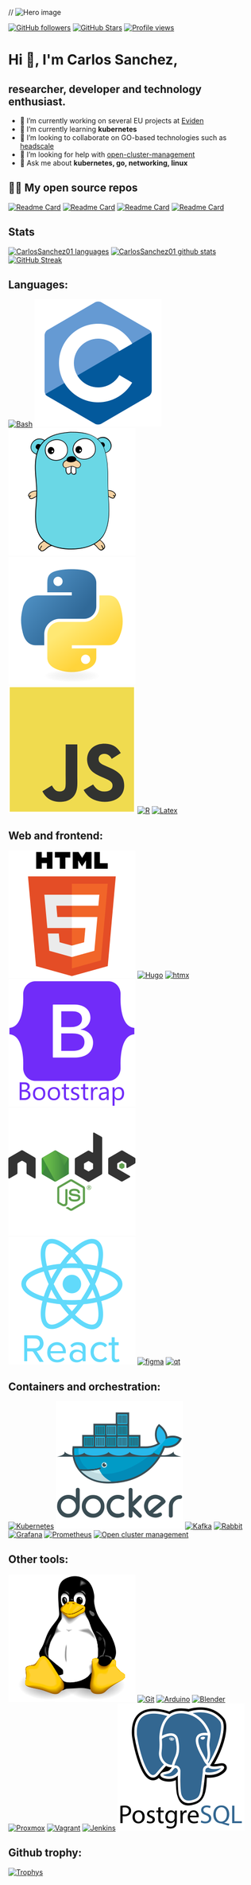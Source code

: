 // ![Hero image](https://raw.githubusercontent.com/carlossanchez01/images/master/github-profile.jpg)

[![GitHub followers](https://img.shields.io/github/followers/carlossanchez01?logo=GitHub&style=for-the-badge)](https://github.com/CarlosSanchez01)
[![GitHub Stars](https://img.shields.io/github/stars/carlossanchez01?logo=github&style=for-the-badge)](https://github.com/CarlosSanchez01)
[![Profile views](https://komarev.com/ghpvc/?username=carlossanchez01&label=Profile%20views&color=0e75b6&style=for-the-badge)](https://github.com/CarlosSanchez01)


# Hi 👋, I'm Carlos Sanchez,
## researcher, developer and technology enthusiast.

- 🔭 I’m currently working on several EU projects at [Eviden](https://eviden.com/)
- 🌱 I’m currently learning **kubernetes**
- 👯 I’m looking to collaborate on GO-based technologies such as [headscale](https://headscale.net/)
- 🤝 I’m looking for help with [open-cluster-management](https://open-cluster-management.io/)
- 💬 Ask me about **kubernetes, go, networking, linux**

## 🧑‍💻 My open source repos

[![Readme Card](https://github-readme-stats.vercel.app/api/pin/?username=carlossanchez01&repo=&theme=radical)](https://github.com/carlossanchez01/repo)
[![Readme Card](https://github-readme-stats.vercel.app/api/pin/?username=carlossanchez01&repo=&theme=radical)](https://github.com/carlossanchez01/repo)
[![Readme Card](https://github-readme-stats.vercel.app/api/pin/?username=carlossanchez01&repo=&theme=radical)](https://github.com/carlossanchez01/repo)
[![Readme Card](https://github-readme-stats.vercel.app/api/pin/?username=carlossanchez01&repo=&theme=radical)](https://github.com/carlossanchez01/repo)

## Stats

[![CarlosSanchez01 languages](https://github-readme-stats.vercel.app/api/top-langs?username=carlossanchez01&show_icons=true&&count_private=true&theme=radical&layout=compact)](https://github.com/CarlosSanchez01)
[![CarlosSanchez01 github stats](https://github-readme-stats.vercel.app/api?username=carlossanchez01&show_icons=true&count_private=true&theme=radical&hide=stars)](https://github.com/CarlosSanchez01)
[![GitHub Streak](https://github-readme-streak-stats.herokuapp.com/?user=carlossanchez01&count_private=true&theme=radical)](https://github.com/CarlosSanchez01)

## Languages:
[![Bash](https://www.vectorlogo.zone/logos/gnu_bash/gnu_bash-icon.svg)](https://www.gnu.org/software/bash/)
[![C](https://raw.githubusercontent.com/devicons/devicon/master/icons/c/c-original.svg)](https://www.cprogramming.com)
[![GO](https://raw.githubusercontent.com/devicons/devicon/master/icons/go/go-original.svg)](https://golang.org)
[![Python](https://raw.githubusercontent.com/devicons/devicon/master/icons/python/python-original.svg)](https://www.python.org)
[![Javascript](https://raw.githubusercontent.com/devicons/devicon/master/icons/javascript/javascript-original.svg)](https://developer.mozilla.org/en-US/docs/Web/JavaScript)
[![R]()]()
[![Latex]()]()

## Web and frontend:
[![html](https://raw.githubusercontent.com/devicons/devicon/master/icons/html5/html5-original-wordmark.svg)](https://www.w3.org/html/)
[![Hugo](https://api.iconify.design/logos-hugo.svg)](https://gohugo.io/)
[![htmx]()]()
[![bootstrap](https://raw.githubusercontent.com/devicons/devicon/master/icons/bootstrap/bootstrap-plain-wordmark.svg)](https://getbootstrap.com)
[![node](https://raw.githubusercontent.com/devicons/devicon/master/icons/nodejs/nodejs-original-wordmark.svg)](https://nodejs.org)
[![react](https://raw.githubusercontent.com/devicons/devicon/master/icons/react/react-original-wordmark.svg)](https://reactjs.org/)
[![figma](https://www.vectorlogo.zone/logos/figma/figma-icon.svg)](https://www.figma.com/)
[![qt](https://upload.wikimedia.org/wikipedia/commons/0/0b/Qt_logo_2016.svg)](https://www.qt.io/)

## Containers and orchestration:
[![Kubernetes](https://www.vectorlogo.zone/logos/kubernetes/kubernetes-icon.svg)](https://kubernetes.io)
[![Docker](https://raw.githubusercontent.com/devicons/devicon/master/icons/docker/docker-original-wordmark.svg)](https://www.docker.com/)
[![Kafka](https://www.vectorlogo.zone/logos/apache_kafka/apache_kafka-icon.svg)](https://kafka.apache.org/)
[![Rabbit](https://www.vectorlogo.zone/logos/rabbitmq/rabbitmq-icon.svg)](https://www.rabbitmq.com)
[![Grafana](https://www.vectorlogo.zone/logos/grafana/grafana-icon.svg)](https://grafana.com)
[![Prometheus]()]()
[![Open cluster management]()]()

## Other tools:
[![Linux](https://raw.githubusercontent.com/devicons/devicon/master/icons/linux/linux-original.svg)](https://www.linux.org/)
[![Git](https://www.vectorlogo.zone/logos/git-scm/git-scm-icon.svg)](https://git-scm.com/)
[![Arduino](https://cdn.worldvectorlogo.com/logos/arduino-1.svg)](https://www.arduino.cc/)
[![Blender](https://download.blender.org/branding/community/blender_community_badge_white.svg)](https://www.blender.org/)
[![Proxmox]()]()
[![Vagrant](https://www.vectorlogo.zone/logos/vagrantup/vagrantup-icon.svg)](https://www.vagrantup.com/)
[![Jenkins](https://www.vectorlogo.zone/logos/jenkins/jenkins-icon.svg)](https://www.jenkins.io)
[![Postgres](https://raw.githubusercontent.com/devicons/devicon/master/icons/postgresql/postgresql-original-wordmark.svg)](https://www.postgresql.org)

## Github trophy:
[![Trophys](https://github-profile-trophy.vercel.app/?username=carlossanchez01)](https://github.com/CarlosSanchez01)


